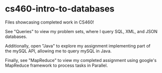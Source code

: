 # cs460-intro-to-databases
Files showcasing completed work in CS460! 

See "Queries" to view my problem sets, where I query SQL, XML, and JSON databases. 

Additionally, open "Java" to explore my assignment implementing part of the mySQL API, allowing me to query mySQL in Java. 

Finally, see "MapReduce" to view my completed assignment using google's MapReduce framework to process tasks in Parallel. 
